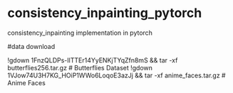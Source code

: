 # consistency_inpainting_pytorch
consistency_inpainting implementation in pytorch


#data download

!gdown 1FnzQLDPs-IlTTEr14YyENKjTYqZfn8mS  && tar -xf butterflies256.tar.gz # Butterflies Dataset
!gdown 1VJow74U3H7KG_HOiP1WWo6LoqoE3azJj && tar -xf anime_faces.tar.gz # Anime Faces


